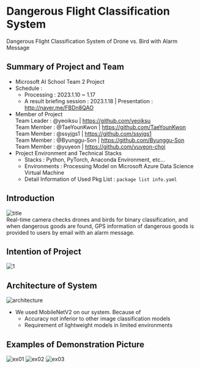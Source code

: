 # Dangerous Flight Classification System
Dangerous Flight Classification System of Drone vs. Bird with Alarm Message  

## Summary of Project and Team
- Microsoft AI School Team 2 Project
- Schedule : 
    - Processing : 2023.1.10 ~ 1.17
    - A result briefing session : 2023.1.18 | Presentation : http://naver.me/FBDn8QAO
- Member of Project   
    Team Leader : @yeoiksu | https://github.com/yeoiksu  
    Team Member : @TaeYounKwon | https://github.com/TaeYounKwon  
    Team Member : @ssyjgs1 | https://github.com/ssyjgs1  
    Team Member : @Byunggu-Son | https://github.com/Byunggu-Son  
    Team Member : @yuyeon | https://github.com/yuyeon-choi  
- Project Environment and Technical Stacks
    - Stacks : Python, PyTorch, Anaconda Environment, etc...
    - Environments : Processing Model on Microsoft Azure Data Science Virtual Machine
    - Detail Information of Used Pkg List : ```package list info.yaml```

## Introduction
![title](https://user-images.githubusercontent.com/16416502/213843630-d7d76a68-a72c-4866-bc26-9f2ff1dc6205.png)  
Real-time camera checks drones and birds for binary classification, and when dangerous goods are found, GPS information of dangerous goods is provided to users by email with an alarm message.  

## Intention of Project  
![1](https://user-images.githubusercontent.com/16416502/213843774-23875a87-1cbf-47e4-8c89-a3d2b349a129.png)  

## Architecture of System
![architecture](https://user-images.githubusercontent.com/16416502/213843827-726b4fe6-13e5-49ce-bd90-103b40805f94.png)  
- We used MobileNetV2 on our system. Because of
    - Accuracy not inferior to other image classification models
    - Requirement of lightweight models in limited environments  
    
## Examples of Demonstration Picture
![ex01](https://user-images.githubusercontent.com/16416502/213844008-e9005100-c09b-4f88-9f4f-69cc49ddb16a.png)
![ex02](https://user-images.githubusercontent.com/16416502/213844009-2b894303-ad24-4bd7-82c1-06bbd14a093f.png)
![ex03](https://user-images.githubusercontent.com/16416502/213844010-a198cf8c-f709-4e61-99c1-9de2a194bc8a.png)  

